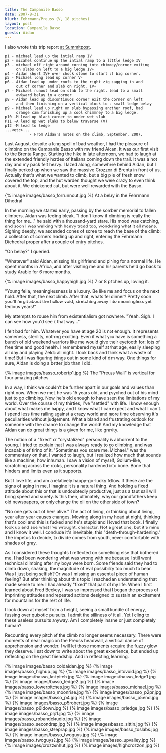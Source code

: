 ```yaml
---
title: The Campanile Basso
date: 2007-8-31
blurb: Fehrmann/Preuss (V, 18 pitches)
layout: post
location: Campanile Basso
guests: Aidan
---
```


I also wrote this trip report <a
href="https://www.summitpost.org/meditations-on-the-guglia/381058">at
Summitpost</a>.

    p1 - michael lead up the intial ramp IV
    p2 - micahel continue up the intial ramp to a little ledge IV
    p3 - michael off right around corning into chimney/corner exiting 
         on slabs on left to a big ledge IV+
    p4 - Aidan short IV+ over chock stone to start of big corner.
    p5 - Michael long lead up corner V-
    p6 - Aidan lead up under roofs to the right zig zagging in and 
         out of corner and slab on right. IV+
    p7 - Michael runout lead on slab to the right. Lead to a small 
         awkward belay in a corner
    p8 - Aidan lead up discontinuos corner exit the corner on left
         and then finishing on a vertical block to a small ledge belay
    p9 - Michael lead up right on slab bypassing another roof, bad
         orange cam finishing up a cool chimmney to a big ledge.
    p10 -M lead up black corner to under wet slab
    P11 -A lead up wet slabs to below traverse (V)
    p12 -M lead to ledge
    ...<etc>...
               - From Aidan's notes on the climb, September, 2007.

Last August, despite a long spell of bad weather, I had the pleasure of
climbing on the Campanile Basso with my friend Aidan. It was our first visit to
the Brenta Range. Starting the hike in late afternoon, we had to laugh at the
extended friendly hordes of Italians coming down the trail. It was a hot day
and my pack felt heavy. I lazed along, somewhere behind Aidan, but I finally
perked up when we saw the massive Crozzon di Brenta in front of us. Actually
that's what we wanted to climb, but a big pile of fresh snow covered the top,
and the hut warden thought we were crazy to even think about it. We chickened
out, but were well rewarded with the Basso.

{% image images/basso_forrunnout.jpg %}
At a belay in the Fehrmann Dihedral

In the morning we started early, passing by the somber memorial to fallen
climbers. Aidan was feeling bleak. "I don't know if climbing is really the
thing for me..." he said with a thousand-yard stare. His mood was catching, and
soon I was walking with heavy tread too, wondering what it all means. Sighing
deeply, we ascended cones of scree to reach the base of the climb: a collection
of corners leading up and right, entering the Fehrmann Diehedral proper after a
couple of entry pitches.

"On belay?" I queried.

"Whatever" said Aidan, missing his girlfriend and pining for a normal life. He
spent months in Africa, and after visiting me and his parents he'd go back to
study Arabic for 6 more months. 

{% image images/basso_happyhigh.jpg %}
7 or 8 pitches up, loving it.

"Young fella, meaninglessness is a luxury. Be like me and focus on the next
hold. After that, the next climb. After that, whats fer dinner? Pretty soon
you'll fergit about the hollow void, stretching away into meaningless yet
tedious years!"

My attempts to rouse him from existentialism got nowhere. "Yeah. Sigh. I can
see how you'd see it that way..."

I felt bad for him. Whatever you have at age 20 is not enough. It represents
sameness, sterility, nothing exciting. Even if what you have is something a
bunch of old weekend warriors like me would give their eyetooth for: lots of
free time and good health. I remembered myself at that age, easily sleeping all
day and playing Zelda all night. I look back and think what a waste of time!
But I was figuring things out in some kind of dim way. One things for sure,
Aidan is doing a better job than I did.

{% image images/basso_robertp1.jpg %}
The "Preuss Wall" is vertical for four amazing pitches

In a way, I think we couldn't be further apart in our goals and values than
right now. When we met, he was 15 years old, and psyched out of his mind just
to go climbing. Now, he's old enough to have seen the limitations of my world.
Over the course of my thirties, I've "settled" with life. I know enough about
what makes me happy, and I know what I can expect and what I can't. I spend
less time railing against a crazy world and more time observing it's
peculiarities without judgement. What a bland and frustrating outlook for
someone with the chance to change the world! And my knowledge that Aidan can do
great things is a given for me, like gravity.

The notion of a "fixed" or "crystalized" personality is abhorrent to the young.
I tried to explain that I was always ready to go climbing, and was incapable of
tiring of it. "Sometimes you scare me, Michael," was the commentary on that. I
wanted to laugh, but I realized how much that sounds like a machine, how
inhuman. I saw a vision of myself, Gollum-like, scratching across the rocks,
personality hardened into bone. Bone that hinders and limits even as it
supports.

But I love life, and am a relatively happy-go-lucky fellow. If these are the
signs of aging in me, I imagine it is a natural thing. And holding a fixed
attitude about this or that is undoubtedly productive, just as a taut sail will
bring speed and surety. Is this then, ultimately, why our grandfathers keep old
newspapers, or only change the oil on the other side of town?

"No one gets out of here alive." The act of living, or thinking about living,
year after year causes changes. Mowing along in my head at night, thinking
that's cool and this is fucked and he's stupid and I loved that book. I finally
look up and see what I've wrought: character. Not a great one, but it's mine
and I know it well. I conclude it's inevitable, this "death-through-hardening."
The impetus to decide, to divide comes from youth, never comfortable with
shades of gray.

As I considered these thoughts I reflected on something else that bothered me.
I had been wondering what was wrong with me because I still went technical
climbing after my boys were born. Some friends said they had to climb down,
shaking, the magnitude of evil possibility too much to bear. Was I just being
selfish? Or was I missing an essential piece of human feeling? But after
thinking about this topic I reached an understanding that made sense to me: I
had already "fixed" that part of my life. When I first learned about Fred
Beckey, I was so impressed that I began the process of imprinting attitudes and
repeated actions designed to sustain an excitement for mountains for the rest
of life. 

I look down at myself from a height, seeing a small bundle of energy, fussing
over quixotic pursuits. I admit the silliness of it all. Yet I cling to these
useless pursuits anyway. Am I completely insane or just completely human?


Recounting every pitch of the climb no longer seems necessary. There were
moments of near magic on the Preuss headwall, a vertical dance of apprehension
and wonder. I will let those moments acquire the fuzzy glow they deserve. I sat
down to write about the great experience, but ended up reflecting on the great
friendship. And in reflecting, learning. 

{% image images/basso_coldaidan.jpg %}
{% image images/basso_highup.jpg %}
{% image images/basso_intovoid.jpg %}
{% image images/basso_lastpitch.jpg %}
{% image images/basso_ledge1.jpg %}
{% image images/basso_ledge2.jpg %}
{% image images/basso_lowerpitches.jpg %}
{% image images/basso_michael.jpg %}
{% image images/basso_moonrise.jpg %}
{% image images/basso_p2pr.jpg %}
{% image images/basso_p4.jpg %}
{% image images/basso_p5end.jpg %}
{% image images/basso_p5robert.jpg %}
{% image images/basso_p6ldown.jpg %}
{% image images/basso_prledge.jpg %}
{% image images/basso_prp1.jpg %}
{% image images/basso_robandclaudio.jpg %}
{% image images/basso_secondrap.jpg %}
{% image images/basso_sittin.jpg %}
{% image images/basso_steeprap.jpg %}
{% image images/basso_toslabs.jpg %}
{% image images/basso_twoguys.jpg %}
{% image images/basso_twoguys2.jpg %}
{% image images/basso_upvalley.jpg %}
{% image images/crozzonhut.jpg %}
{% image images/highcrozzon.jpg %}

